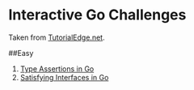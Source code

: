 # Interactive Go Challenges

Taken from [TutorialEdge.net](https://tutorialedge.net/challenges/go/).

##Easy
1. [Type Assertions in Go](https://github.com/cainlara/tutorialedge-challenges/tree/main/easy/01%20-%20Type%20Assertions%20in%20Go)
2. [Satisfying Interfaces in Go]()